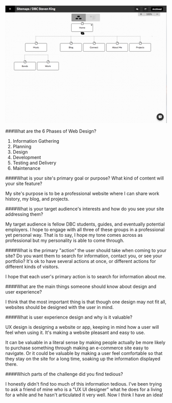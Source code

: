 ![](week-2/imgs/steven-site-map.png)

###What are the 6 Phases of Web Design?

1. Information Gathering
2. Planning
3. Design
4. Development
5. Testing and Delivery
6. Maintenance

####What is your site's primary goal or purpose? What kind of content will your site feature?

My site's purpose is to be a professional website where I can share work history, my blog, and projects.

####What is your target audience's interests and how do you see your site addressing them?

My target audience is fellow DBC students, guides, and eventually potential employers. I hope to engage with all three of these groups in a professional yet personal way. That is to say, I hope my tone comes across as professional but my personality is able to come through. 

####What is the primary "action" the user should take when coming to your site? Do you want them to search for information, contact you, or see your portfolio? It's ok to have several actions at once, or different actions for different kinds of visitors.

I hope that each user's primary action is to search for information about me.

####What are the main things someone should know about design and user experience?

I think that the most important thing is that though one design may not fit all, websites should be designed with the user in mind. 

####What is user experience design and why is it valuable? 

UX design is designing a website or app, keeping in mind how a user will feel when using it. It's making a website pleasant and easy to use.

It can be valuable in a literal sense by making people actually be more likely to purchase something through making an e-commerce site easy to navigate.  Or it could be valuable by making a user feel comfortable so that they stay on the site for a long time, soaking up the information displayed there. 

####Which parts of the challenge did you find tedious?

I honestly didn't find too much of this information tedious.  I've been trying to ask a friend of mine who is a "UX UI designer" what he does for a living for a while and he hasn't articulated it very well.  Now I think I have an idea! 